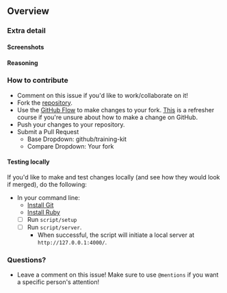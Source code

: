 ## Overview

<!-- One to two sentence description of the issue you are encountering or trying to solve. -->

### Extra detail

<!-- Please include any additional details that may be helpful in understanding the issue. -->
#### Screenshots

<!-- If bug fix, please upload images of the error to better showcase the problem. -->

#### Reasoning

<!-- If new idea or direction, please create a checklist of proposed ideas or next steps. [Example](https://github.com/github/training-kit/issues/415). -->

### How to contribute

- Comment on this issue if you'd like to work/collaborate on it!
- Fork the [repository](https://github.com/github/training-kit).
- Use the [GitHub Flow](https://guides.github.com/introduction/flow/) to make changes to your fork. [This](https://github.com/skills/introduction-to-github) is a refresher course if you're unsure about how to make a change on GitHub.
- Push your changes to your repository.
- Submit a Pull Request
  - Base Dropdown: github/training-kit
  - Compare Dropdown: Your fork

#### Testing locally

If you'd like to make and test changes locally (and see how they would look if merged), do the following:

- In your command line:
  - [Install Git](https://git-scm.com/)
  - [Install Ruby](https://www.ruby-lang.org/en/documentation/installation/)
  - [ ] Run `script/setup`
  - [ ] Run `script/server`.
    - When successful, the script will initiate a local server at `http://127.0.0.1:4000/`.

### Questions?

- Leave a comment on this issue! Make sure to use `@mentions` if you want a specific person's attention!
